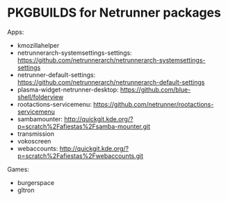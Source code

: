 # PKGBUILDS for Netrunner packages #

Apps:
- kmozillahelper
- netrunnerarch-systemsettings-settings: https://github.com/netrunnerarch/netrunnerarch-systemsettings-settings
- netrunner-default-settings: https://github.com/netrunnerarch/netrunnerarch-default-settings
- plasma-widget-netrunner-desktop: https://github.com/blue-shell/folderview
- rootactions-servicemenu: https://github.com/netrunner/rootactions-servicemenu
- sambamounter: http://quickgit.kde.org/?p=scratch%2Fafiestas%2Fsamba-mounter.git
- transmission
- vokoscreen
- webaccounts: http://quickgit.kde.org/?p=scratch%2Fafiestas%2Fwebaccounts.git

Games:
- burgerspace
- gltron
